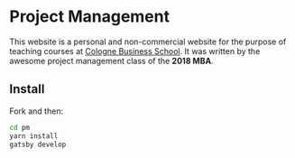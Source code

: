 # Project Management

This website is a personal and non-commercial website for the purpose
of teaching courses at
[Cologne Business School](https://cbs.de). It was written by the awesome project management class of the
**2018 MBA**.

## Install

Fork and then:

```sh
cd pm
yarn install
gatsby develop
```
